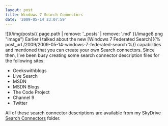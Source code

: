 ```yaml
---
layout: post
title: Windows 7 Search Connectors
date: '2009-05-14 23:07:59'
---
```


![](/img/posts{{ page.path | remove: '_posts' | remove: '.md' }}/image8.png "image") Earlier I talked about the new [Windows 7 Federated Search]({% post_url /2009/2009-05-14-windows-7-federated-search %}) capabilities and mentioned that you can create your own Search connectors. Since then, I've been busy creating some search connector description files for the following sites:

*   Geekswithblogs 
*   Live Search 
*   MSDN 
*   MSDN Blogs 
*   The Code Project 
*   Channel 9 
*   Twitter   

All of these search connector descriptions are available from my SkyDrive [Search Connectors](http://cid-93d618d639ec9651.skydrive.live.com/self.aspx/Public/Search%20Connectors) folder.
